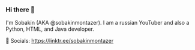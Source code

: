 ### Hi there 👋
I'm Sobakin (AKA @sobakinmontazer). I am a russian YouTuber and also a Python, HTML, and Java developer.

🌲 Socials: https://linktr.ee/sobakinmontazer
